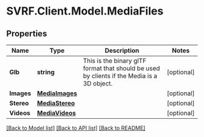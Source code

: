 # SVRF.Client.Model.MediaFiles
## Properties

Name | Type | Description | Notes
------------ | ------------- | ------------- | -------------
**Glb** | **string** | This is the binary glTF format that should be used by clients if the Media is a 3D object. | [optional] 
**Images** | [**MediaImages**](MediaImages.md) |  | [optional] 
**Stereo** | [**MediaStereo**](MediaStereo.md) |  | [optional] 
**Videos** | [**MediaVideos**](MediaVideos.md) |  | [optional] 

[[Back to Model list]](../README.md#documentation-for-models) [[Back to API list]](../README.md#documentation-for-api-endpoints) [[Back to README]](../README.md)

